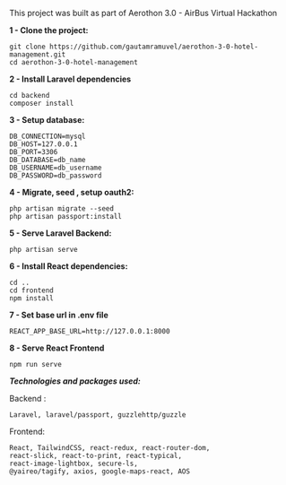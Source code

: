 This project was built as part of Aerothon 3.0 - AirBus Virtual Hackathon

**1 - Clone the project:**

    git clone https://github.com/gautamramuvel/aerothon-3-0-hotel-management.git
    cd aerothon-3-0-hotel-management

**2 - Install Laravel dependencies**

    cd backend
    composer install

**3 - Setup database:**

    DB_CONNECTION=mysql
    DB_HOST=127.0.0.1
    DB_PORT=3306
    DB_DATABASE=db_name
    DB_USERNAME=db_username
    DB_PASSWORD=db_password

**4 - Migrate, seed , setup oauth2:**
    
    php artisan migrate --seed
    php artisan passport:install

**5 - Serve Laravel Backend:**
    
    php artisan serve
    
**6 - Install React dependencies:**

    cd ..
    cd frontend
    npm install

**7 - Set base url in .env file**

    REACT_APP_BASE_URL=http://127.0.0.1:8000

**8 - Serve React Frontend**

    npm run serve

**_Technologies and packages used:_**

Backend :

    Laravel, laravel/passport, guzzlehttp/guzzle

Frontend:

    React, TailwindCSS, react-redux, react-router-dom,
    react-slick, react-to-print, react-typical,
    react-image-lightbox, secure-ls,
    @yaireo/tagify, axios, google-maps-react, AOS
